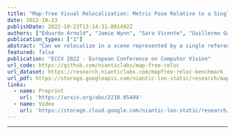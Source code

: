 ```yaml
---
title: "Map-free Visual Relocalization: Metric Pose Relative to a Single Image"
date: 2022-10-23
publishDate: 2022-10-23T13:14:31.801492Z
authors: ["Eduardo Arnold", "Jamie Wynn", "Sara Vicente", "Guillermo Garcia-Hernando", "Áron Monszpart", "Victor Prisacariu", "Daniyar Turmukhambetov", "Eric Brachmann"]
publication_types: ["1"]
abstract: "Can we relocalize in a scene represented by a single reference image? Standard visual relocalization requires hundreds of images and scale calibration to build a scene-specific 3D map. In contrast, we propose Map-free Relocalization, i.e., using only one photo of a scene to enable instant, metric scaled relocalization. Existing datasets are not suitable to benchmark map-free relocalization, due to their focus on large scenes or their limited variability. Thus, we have constructed a new dataset of 655 small places of interest, such as sculptures, murals and fountains, collected worldwide. Each place comes with a reference image to serve as a relocalization anchor, and dozens of query images with known, metric camera poses. The dataset features changing conditions, stark viewpoint changes, high variability across places, and queries with low to no visual overlap with the reference image. We identify two viable families of existing methods to provide baseline results: relative pose regression, and feature matching combined with single-image depth prediction. While these methods show reasonable performance on some favorable scenes in our dataset, map-free relocalization proves to be a challenge that requires new, innovative solutions."
featured: false
publication: "ECCV 2022 - European Conference on Computer Vision"
url_code: https://github.com/nianticlabs/map-free-reloc
url_dataset: https://research.nianticlabs.com/mapfree-reloc-benchmark
url_pdf: https://storage.googleapis.com/niantic-lon-static/research/map-free-reloc/MapFreeReloc-ECCV22-paper.pdf
links:
  - name: Preprint
    url: 'https://arxiv.org/abs/2210.05494'
  - name: Video
    url: 'https://storage.cloud.google.com/niantic-lon-static/research/map-free-reloc/MapFreeReloc-ECCV22-video.mp4'
---
```

---